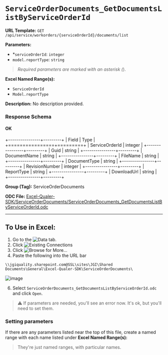 # `ServiceOrderDocuments_GetDocumentsListByServiceOrderId`

**URL Template:**
`GET /api/service/workorders/{serviceOrderId}/documents/list`

**Parameters:**
- *`serviceOrderId`: `integer`
- `model.reportType`: `string`


> *Required parameters are marked with an asterisk (*).

**Excel Named Range(s):**
- `ServiceOrderId`
- `Model.reportType`


**Description:**
No description provided.

### Response Schema

#### OK
+----------------+---------+
| Field          | Type    |
+================+=========+
| ServiceOrderId | integer |
+----------------+---------+
| Guid           | string  |
+----------------+---------+
| DocumentName   | string  |
+----------------+---------+
| FileName       | string  |
+----------------+---------+
| DocumentType   | string  |
+----------------+---------+
| RevisionNumber | integer |
+----------------+---------+
| ReportType     | string  |
+----------------+---------+
| DownloadUrl    | string  |
+----------------+---------+

**Group (Tag):**
ServiceOrderDocuments

**ODC File:**
[Excel-Qualer-SDK/ServiceOrderDocuments/ServiceOrderDocuments_GetDocumentsListByServiceOrderId.odc](https://github.com/Johnson-Gage-Inspection-Inc/qualer-sdk-odc/blob/main/Excel-Qualer-SDK/ServiceOrderDocuments/ServiceOrderDocuments_GetDocumentsListByServiceOrderId.odc)

---

To Use in Excel:
---

1. Go to the ![`Data`](https://github.com/user-attachments/assets/da437a70-57b3-4c5b-bb01-4910ece19ed1)
 tab.
3. Click ![Existing Connections](https://github.com/user-attachments/assets/a2f1ed67-b2e0-4c23-ac90-68c870e60289)
4. Click ![`Browse for More...`](https://github.com/user-attachments/assets/8e698494-6865-41e7-b6fa-043aea81809a)
5. Paste the following into the URL bar
```
\\jgiquality.sharepoint.com@SSL\sites\JGI\Shared Documents\General\Excel-Qualer-SDK\ServiceOrderDocuments\
```

![image](https://github.com/user-attachments/assets/1e1a8d87-0377-446d-aaf5-d78562991db3)

6. Select `ServiceOrderDocuments_GetDocumentsListByServiceOrderId.odc` and click `Open`.

> ⚠️ If parameters are needed, you'll see an error now. It's ok, but you'll need to set them.

### Setting parameters
If there are any parameters listed near the top of this file, create a named range with each name listed under **Excel Named Range(s):**
> They're just named ranges, with particular names.
